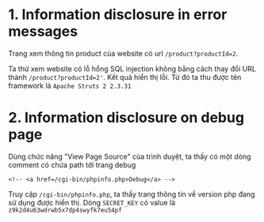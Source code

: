 # 1. Information disclosure in error messages
Trang xem thông tin product của website có url `/product?productId=2`. 

Ta thử xem website có lỗ hổng SQL injection không bằng cách thay đổi URL thành `/product?productId=2'`. Kết quả hiển thị lỗi. Từ đó ta thu được tên framework là `Apache Struts 2 2.3.31`

# 2. Information disclosure on debug page
Dùng chức năng "View Page Source" của trình duyệt, ta thấy có một dòng comment có chứa path tới trang debug
```
<!-- <a href=/cgi-bin/phpinfo.php>Debug</a> -->
```
Truy cập `/cgi-bin/phpinfo.php`, ta thấy trang thông tin về version php đang sử dụng được hiển thị. Dòng `SECRET_KEY` có value là `z9k2d4u63wdrwb5x7dp4swyfk7eu54pf`

